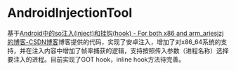 # AndroidInjectionTool

基于[Android中的so注入(inject)和挂钩(hook) - For both x86 and arm_ariesjzj的博客-CSDN博客](https://blog.csdn.net/jinzhuojun/article/details/9900105)博客提供的代码，实现了安卓注入，增加了对x86_64系统的支持，并在注入内容中增加了帧率捕获的逻辑，支持按照传入参数（进程名称）选择要注入的进程。目前实现了GOT hook，inline hook方法待完善。